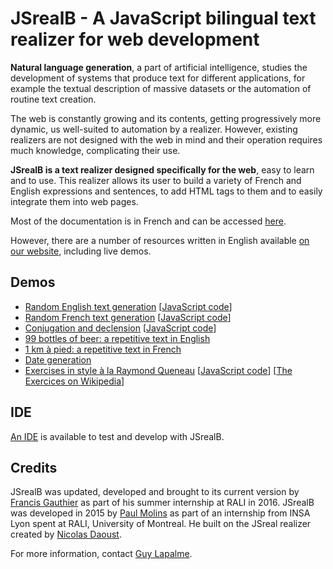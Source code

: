 # JSrealB - A JavaScript bilingual text realizer for web development

**Natural language generation**, a part of artificial intelligence, studies the development of systems that produce text for different applications, for example the textual description of massive datasets or the automation of routine text creation.

The web is constantly growing and its contents, getting progressively more dynamic, us well-suited to automation by a realizer. However, existing realizers are not designed with the web in mind and their operation requires much knowledge, complicating their use.

**JSrealB is a text realizer designed specifically for the web**, easy to learn and to use. This realizer allows its user to build a variety of French and English expressions and sentences, to add HTML tags to them and to easily integrate them into web pages.

Most of the documentation is in French and can be accessed [here](https://rawgit.com/rali-udem/JSrealB/master/index.html).

However, there are a number of resources written in English available [on our website](http://rali.iro.umontreal.ca/rali/?q=en/jsrealb-bilingual-text-realiser), including
live demos.

## Demos

* [Random English text generation](https://rawgit.com/rali-udem/JSrealB/master/test/manual_test/randomGeneration/english.html) [[JavaScript code](test/manual_test/randomGeneration/english.js)]
* [Random French text generation](https://rawgit.com/rali-udem/JSrealB/master/test/manual_test/randomGeneration/french.html) [[JavaScript code](test/manual_test/randomGeneration/french.js)]
* [Conjugation and declension](https://rawgit.com/rali-udem/JSrealB/master/test/manual_test/inflection/index.html) [[JavaScript code](test/manual_test/inflection/inflection.js)] 
* [99 bottles of beer: a repetitive text in English](https://rawgit.com/rali-udem/JSrealB/master/test/manual_test/99BottlesOfBeer/index.html)
* [1 km à pied: a repetitive text in French](https://rawgit.com/rali-udem/JSrealB/master/test/manual_test/KilometresAPied/index.html)
* [Date generation](https://rawgit.com/rali-udem/JSrealB/master/test/manual_test/date/index.html)
* [Exercises in style à la Raymond Queneau](http://rawgit.com/rali-udem/JSrealB/master/test/manual_test/ExercicesDeStyle/ExerciceDeStyle.html) [[JavaScript code](test/manual_test/ExercicesDeStyle/ExercicesDeStyle.js)] [[The Exercices on Wikipedia](https://en.wikipedia.org/wiki/Exercises_in_Style)]

## IDE

[An IDE](https://rawgit.com/rali-udem/JSrealB/master/IDE.html) is available to test and develop with JSrealB.

## Credits
JSrealB was updated, developed and brought to its current version by [Francis Gauthier](http://www-etud.iro.umontreal.ca/~gauthif) as part of his summer internship at RALI in 2016. 
JSrealB was developed in 2015 by [Paul Molins](http://paul-molins.fr/) as part of an internship from INSA Lyon spent at RALI, University of Montreal. He built on the
JSreal realizer created by [Nicolas Daoust](mailto:n@daou.st).

For more information, contact [Guy Lapalme](http://rali.iro.umontreal.ca/lapalme).      

